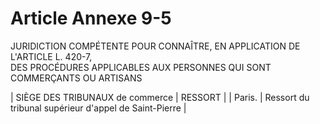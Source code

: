 # Article Annexe 9-5

JURIDICTION COMPÉTENTE POUR CONNAÎTRE, EN APPLICATION DE L'ARTICLE L. 420-7,\
DES PROCÉDURES APPLICABLES AUX PERSONNES QUI SONT COMMERÇANTS OU ARTISANS

| SIÈGE DES TRIBUNAUX de commerce  | RESSORT  |
| Paris.  | Ressort du tribunal supérieur d'appel de Saint-Pierre |
